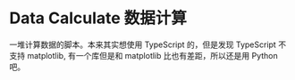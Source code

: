 # Data Calculate 数据计算

一堆计算数据的脚本。本来其实想使用 TypeScript 的，但是发现 TypeScript 不支持 matplotlib, 有一个库但是和 matplotlib 比也有差距，所以还是用 Python 吧。
